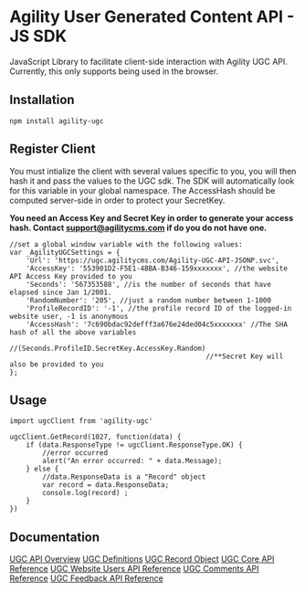 # Agility User Generated Content API - JS SDK
JavaScript Library to facilitate client-side interaction with Agility UGC API. Currently, this only supports being used in the browser.

## Installation
```
npm install agility-ugc
```

## Register Client
You must intialize the client with several values specific to you, you will then hash it and pass the values to the UGC sdk. The SDK will automatically look for this variable in your global namespace. The AccessHash should be computed server-side in order to protect your SecretKey.

**You need an Access Key and Secret Key in order to generate your access hash. Contact support@agilitycms.com if do you do not have one.**

```
//set a global window variable with the following values:
var _AgilityUGCSettings = { 
    'Url': 'https://ugc.agilitycms.com/Agility-UGC-API-JSONP.svc',
    'AccessKey': '553901D2-F5E1-4BBA-B346-159xxxxxxx', //the website API Access Key provided to you
    'Seconds': '567353588', //is the number of seconds that have elapsed since Jan 1/2001.
    'RandomNumber': '205', //just a random number between 1-1000
    'ProfileRecordID': '-1', //the profile record ID of the logged-in website user, -1 is anonymous
    'AccessHash': '7c690bdac92defff3a676e24ded04c5xxxxxxx' //The SHA hash of all the above variables
                                                //(Seconds.ProfileID.SecretKey.AccessKey.Random)
                                                //**Secret Key will also be provided to you
};
```

## Usage
```
import ugcClient from 'agility-ugc'

ugcClient.GetRecord(1027, function(data) {	
    if (data.ResponseType != ugcClient.ResponseType.OK) {
        //error occurred
        alert("An error occurred: " + data.Message);			
    } else {
        //data.ResponseData is a "Record" object
        var record = data.ResponseData;
        console.log(record)	;
    }
})
```

## Documentation
[UGC API Overview](https://help.agilitycms.com/hc/en-us/articles/360008888172-UGC-API-Overview)
[UGC Definitions](https://help.agilitycms.com/hc/en-us/articles/360008883612-UGC-Definitions)
[UGC Record Object](https://help.agilitycms.com/hc/en-us/articles/360009075531-UGC-Record-Object)
[UGC Core API Reference](https://help.agilitycms.com/hc/en-us/articles/360020332731-UGC-Core-API)
[UGC Website Users API Reference](https://help.agilitycms.com/hc/en-us/articles/360020074932-UGC-Website-Users-API)
[UGC Comments API Reference](https://help.agilitycms.com/hc/en-us/articles/360020075272-UGC-Comments-API)
[UGC Feedback API Reference](https://help.agilitycms.com/hc/en-us/articles/360020328931-UGC-Feedback-API)

